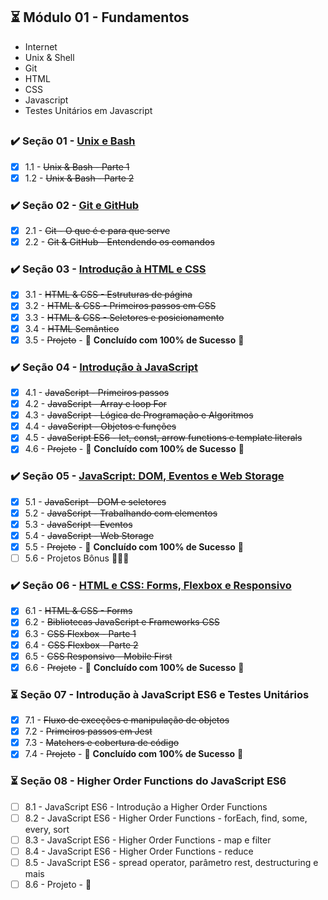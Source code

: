 
## :hourglass_flowing_sand: Módulo 01 - Fundamentos

- Internet
- Unix & Shell
- Git
- HTML
- CSS
- Javascript
- Testes Unitários em Javascript
##
### :heavy_check_mark: Seção 01 - [Unix e Bash](https://github.com/PFonsecaFV/trybe-exercicios/tree/main/m1-fundamentos/secao-01-unix-e-bash)
- [x] 1.1 - ~~Unix & Bash - Parte 1~~
- [x] 1.2 - ~~Unix & Bash - Parte 2~~
 
### :heavy_check_mark: Seção 02 - [Git e GitHub](https://github.com/PFonsecaFV/trybe-exercicios/tree/main/m1-fundamentos/secao-02-git-e-github-e-internet)
- [x] 2.1 - ~~Git - O que é e para que serve~~
- [x] 2.2 - ~~Git & GitHub - Entendendo os comandos~~

### :heavy_check_mark: Seção 03 - [Introdução à HTML e CSS](https://github.com/PFonsecaFV/trybe-exercicios/tree/main/m1-fundamentos/secao-03-introducao-a-html-e-css)
- [x] 3.1 - ~~HTML & CSS - Estruturas de página~~
- [x] 3.2 - ~~HTML & CSS - Primeiros passos em CSS~~
- [x] 3.3 - ~~HTML & CSS - Seletores e posicionamento~~
- [x] 3.4 - ~~HTML Semântico~~
- [x] 3.5 - ~~Projeto~~ - :rocket: **Concluído com 100% de Sucesso** :rocket:

### :heavy_check_mark: Seção 04 - [Introdução à JavaScript](https://github.com/PFonsecaFV/trybe-exercicios/tree/main/m1-fundamentos/secao-04-introducao-a-javascript)
- [x] 4.1 - ~~JavaScript - Primeiros passos~~
- [x] 4.2 - ~~JavaScript - Array e loop For~~
- [x] 4.3 - ~~JavaScript - Lógica de Programação e Algoritmos~~
- [x] 4.4 - ~~JavaScript - Objetos e funções~~
- [x] 4.5 - ~~JavaScript ES6 - let, const, arrow functions e template literals~~
- [x] 4.6 - ~~Projeto~~ - :rocket: **Concluído com 100% de Sucesso** :rocket:

### :heavy_check_mark: Seção 05 - [JavaScript: DOM, Eventos e Web Storage](https://github.com/PFonsecaFV/trybe-exercicios/tree/main/m1-fundamentos/secao-05-javascript-dom-eventos-e-web-storage)
- [x] 5.1 - ~~JavaScript - DOM e seletores~~
- [x] 5.2 - ~~JavaScript - Trabalhando com elementos~~
- [x] 5.3 - ~~JavaScript - Eventos~~
- [x] 5.4 - ~~JavaScript - Web Storage~~
- [x] 5.5 - ~~Projeto~~ - :rocket: **Concluído com 100% de Sucesso** :rocket:
- [ ] 5.6 - Projetos Bônus :rocket::rocket::rocket:

### :heavy_check_mark: Seção 06 - [HTML e CSS: Forms, Flexbox e Responsivo](https://github.com/PFonsecaFV/trybe-exercicios/tree/main/m1-fundamentos/secao-06-html-e-css-forms-flexbox-e-responsivo)
- [x] 6.1 - ~~HTML & CSS - Forms~~
- [x] 6.2 - ~~Bibliotecas JavaScript e Frameworks CSS~~
- [x] 6.3 - ~~CSS Flexbox - Parte 1~~
- [x] 6.4 - ~~CSS Flexbox - Parte 2~~
- [x] 6.5 - ~~CSS Responsivo - Mobile First~~
- [x] 6.6 - ~~Projeto~~ - :rocket: **Concluído com 100% de Sucesso** :rocket:

### :hourglass_flowing_sand: Seção 07 - Introdução à JavaScript ES6 e Testes Unitários
- [x] 7.1 - ~~Fluxo de exceções e manipulação de objetos~~
- [x] 7.2 - ~~Primeiros passos em Jest~~
- [x] 7.3 - ~~Matchers e cobertura de código~~
- [x] 7.4 - ~~Projeto~~ - :rocket: **Concluído com 100% de Sucesso** :rocket:

### :hourglass_flowing_sand: Seção 08 - Higher Order Functions do JavaScript ES6
- [ ] 8.1 - JavaScript ES6 - Introdução a Higher Order Functions
- [ ] 8.2 - JavaScript ES6 - Higher Order Functions - forEach, find, some, every, sort
- [ ] 8.3 - JavaScript ES6 - Higher Order Functions - map e filter
- [ ] 8.4 - JavaScript ES6 - Higher Order Functions - reduce
- [ ] 8.5 - JavaScript ES6 - spread operator, parâmetro rest, destructuring e mais
- [ ] 8.6 - Projeto - :rocket:
